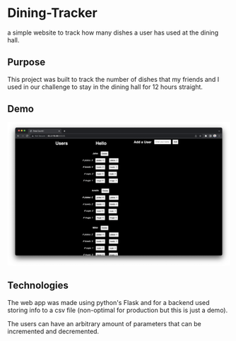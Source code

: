 # Dining-Tracker
a simple website to track how many dishes a user has used at the dining hall.

## Purpose  
This project was built to track the number of dishes that my friends and I used in our challenge to stay in the dining hall for 12 hours straight.

## Demo
![web page demo](media/demo.png)

## Technologies
The web app was made using python's Flask and for a backend used storing info to a csv file (non-optimal for production but this is just a demo).

The users can have an arbitrary amount of parameters that can be incremented and decremented.
